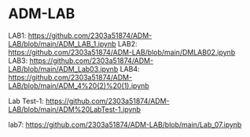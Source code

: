 # ADM-LAB
LAB1: https://github.com/2303a51874/ADM-LAB/blob/main/ADM_LAB_1.ipynb
LAB2: https://github.com/2303a51874/ADM-LAB/blob/main/DMLAB02.ipynb
LAB3: https://github.com/2303a51874/ADM-LAB/blob/main/ADM_Lab03.ipynb
LAB4: https://github.com/2303a51874/ADM-LAB/blob/main/ADM_4%20(2)%20(1).ipynb

Lab Test-1: https://github.com/2303a51874/ADM-LAB/blob/main/ADM%20LabTest-1.ipynb

lab7: https://github.com/2303a51874/ADM-LAB/blob/main/Lab_07.ipynb

